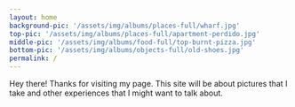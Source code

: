 ```yaml
---
layout: home
background-pic: '/assets/img/albums/places-full/wharf.jpg'
top-pic: '/assets/img/albums/places-full/apartment-perdido.jpg'
middle-pic: '/assets/img/albums/food-full/top-burnt-pizza.jpg'
bottom-pic: '/assets/img/albums/objects-full/old-shoes.jpg'
permalink: /
---
```


Hey there! Thanks for visiting my page.  This site will be about pictures that I take and other experiences that I might want to talk about.
